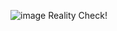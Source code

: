 ![image](https://github.com/user-attachments/assets/d8d99ae3-c107-4210-86ad-b7f3aeb0e2a6) 
Reality Check!

